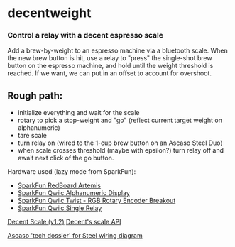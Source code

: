 # decentweight
### Control a relay with a decent espresso scale
Add a brew-by-weight to an espresso machine via a bluetooth scale.
When the new brew button is hit, use a relay to "press" the single-shot brew button on the espresso machine, and hold until the weight threshold is reached.
If we want, we can put in an offset to account for overshoot.


## Rough path:
* initialize everything and wait for the scale
* rotary to pick a stop-weight and "go" (reflect current target weight on alphanumeric)
* tare scale
* turn relay on (wired to the 1-cup brew button on an Ascaso Steel Duo)
* when scale crosses threshold (maybe with epsilon?) turn relay off and await next click of the go button.




Hardware used (lazy mode from SparkFun):
* [SparkFun RedBoard Artemis](https://www.sparkfun.com/products/15444)
* [SparkFun Qwiic Alphanumeric Display](https://www.sparkfun.com/products/18565)
* [SparkFun Qwiic Twist - RGB Rotary Encoder Breakout](https://www.sparkfun.com/products/15083)
* [SparkFun Qwiic Single Relay](https://www.sparkfun.com/products/15093)

[Decent Scale (v1.2)](https://decentespresso.com/decentscale)
[Decent's scale API](https://decentespresso.com/decentscale_api)

[Ascaso 'tech dossier' for Steel wiring diagram](https://ascaso-usa.com/pages/tech-dossier)

